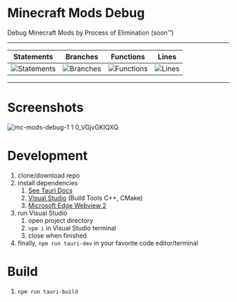 # Minecraft Mods Debug

Debug Minecraft Mods by Process of Elimination (soon™)

---

| Statements                                                            | Branches                                                           | Functions                                                         | Lines                                                            |
| --------------------------------------------------------------------- | ------------------------------------------------------------------ | ----------------------------------------------------------------- | ---------------------------------------------------------------- |
| ![Statements](https://img.shields.io/badge/Coverage-100%25-brightgreen.svg) | ![Branches](https://img.shields.io/badge/Coverage-100%25-brightgreen.svg) | ![Functions](https://img.shields.io/badge/Coverage-100%25-brightgreen.svg) | ![Lines](https://img.shields.io/badge/Coverage-100%25-brightgreen.svg) |

---

# Screenshots

![mc-mods-debug-1 1 0_VGjvGKIQXQ](https://user-images.githubusercontent.com/3277769/120900935-fe7c6c00-c637-11eb-8745-ed3976995292.png)

# Development

1. clone/download repo
1. install dependencies
   1. [See Tauri Docs](https://tauri.studio/en/docs/getting-started/intro#setting-up-your-environment)
   1. [Visual Studio](https://visualstudio.microsoft.com) (Build Tools C++, CMake)
   1. [Microsoft Edge Webview 2](https://developer.microsoft.com/en-us/microsoft-edge/webview2/#download-section)
1. run Visual Studio
   1. open project directory
   1. `npm i` in Visual Studio terminal
   1. close when finished
1. finally, `npm run tauri-dev` in your favorite code editor/terminal

# Build

1. `npm run tauri-build`
